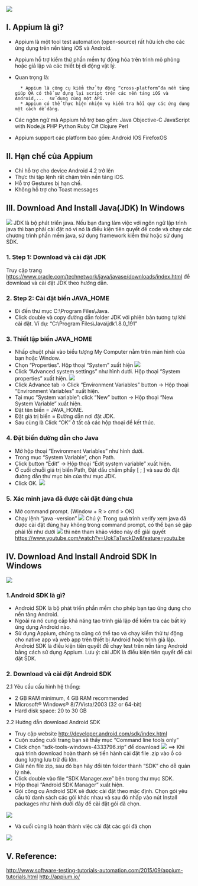 ![](https://images.viblo.asia/df3c1371-1856-4fdb-8ec4-a9fd2c7fcd14.png)
## I. Appium là gì?
- Appium là một tool test automation (open-source) rất hữu ích cho các ứng dụng trên nền tảng iOS và Android.
- Appium hỗ trợ kiểm thử phần mềm tự động hóa trên trình mô phỏng hoặc giả lập và các thiết bị di động vật lý.
- Quan trọng là:

        * Appium là công cụ kiểm thử tự động “cross-platform”đa nền tảng giúp QA có thể sử dụng lại script trên các nền tảng iOS và Android,...  sử dụng cùng một API.
        * Appium có thể thực hiện nhiệm vụ kiểm tra hồi quy các ứng dụng một cách dễ dàng. 
- Các ngôn ngữ mà Appium hỗ trợ bao gồm: 
         Java
        Objective-C
        JavaScript with Node.js
        PHP
        Python
        Ruby
        C#
        Clojure
        Perl
 - Appium support các platform bao gồm:
        Android
        IOS
        FirefoxOS
## II. Hạn chế của Appium
- Chỉ hỗ trợ cho device Android 4.2 trở lên
- Thực thi tập lệnh rất chậm trên nền tảng iOS.
- Hỗ trợ Gestures bị hạn chế.
- Không hỗ trợ cho Toast messages

## III. Download And Install Java(JDK) In Windows
![](https://images.viblo.asia/93208af7-79ab-4b5d-8693-abd867376f74.jpg)
JDK là bộ phát triển java. Nếu bạn đang làm việc với ngôn ngữ lập trình java thì bạn phải cài đặt nó vì nó là điều kiện tiên quyết để code và chạy các chương trình phần mềm java, sử dụng framework kiểm thử hoặc sử dụng SDK. 

### 1. Step 1: Download và cài đặt JDK
Truy cập trang https://www.oracle.com/technetwork/java/javase/downloads/index.html  để download và cài đặt JDK theo hướng dẫn.

### 2. Step 2: Cài đặt biến JAVA_HOME
- Đi đến thư mục C:\Program Files\Java.
- Click double và copy đường dẫn folder JDK với phiên bản tương tự khi cài đặt.
Ví dụ: “C:\Program Files\Java\jdk1.8.0_191”

### 3. Thiết lập biến JAVA_HOME
* Nhấp chuột phải vào biểu tượng My Computer nằm trên màn hình của bạn hoặc Window.
* Chọn “Properties”. Hộp thoại “System” xuất hiện
![](https://images.viblo.asia/4a960a6f-f27c-46d3-a95b-758cdf615764.png)
* Click “Advanced system settings” như hình dưới. Hộp thoại “System properties” xuất hiện.
![](https://images.viblo.asia/e793e38b-a52e-4b52-9e48-ddc3c5ada420.png)
* Click Advance tab -> Click “Environment Variables” button -> Hộp thoại “Environment Variables” xuất hiện.
* Tại mục “System variable”: click “New” button -> Hộp thoại “New System Variable” xuất hiện.
* Đặt tên biến = JAVA_HOME.
* Đặt giá trị biến = Đường dẫn nơi đặt JDK.
* Sau cùng là Click “OK” ở tất cả các hộp thoại để kết thúc.
### 4. Đặt biến đường dẫn cho Java
* Mở hộp thoại “Environment Variables” như hình dưới.
* Trong mục “System Variable”, chọn Path.
* Click button “Edit” -> Hộp thoại “Edit system variable” xuất hiện.
* Ở cuối chuỗi giá trị biến Path, Đặt dấu chấm phẩy [ ; ] và sau đó đặt đường dẫn thư mục bin của thư mục JDK.
* Click OK.
![](https://images.viblo.asia/07633c0a-be6f-4678-beee-6ed05bd8ca65.png)
### 5. Xác minh java đã được cài đặt đúng chưa
* Mở command prompt. (Window + R > cmd > OK)
* Chạy lệnh “java -version”
![](https://images.viblo.asia/763196ac-c493-474f-a999-d406190c3cb6.png)
Chú ý:
Trong quá trình verify xem java đã được cài đặt đúng hay không trong command prompt, có thể bạn sẽ gặp phải lỗi như dưới
![](https://images.viblo.asia/2dd1a118-a97a-46f2-835a-8d9284a7f372.png)
thì nên tham khảo video này để giải quyết https://www.youtube.com/watch?v=UokTaTwckDw&feature=youtu.be
## IV. Download And Install Android SDK In Windows
![](https://images.viblo.asia/560c20a7-73bd-49f8-9b3b-5ecc1a6aba74.png)
### 1.Android SDK  là gì?
- Android SDK là bộ phát triển phần mềm cho phép bạn tạo ứng dụng cho nền tảng Android.
-  Ngoài ra nó cung cấp khả năng tạo trình giả lập để kiểm tra các bất kỳ ứng dụng Android nào. 
- Sử dụng Appium, chúng ta cũng có thể tạo và chạy kiểm thử tự động cho native app và web app trên thiết bị Android hoặc trình giả lập. Android SDK là điều kiện tiên quyết để chạy test trên nền tảng Android bằng cách sử dụng Appium. 
Lưu ý: cài JDK là điều kiện tiên quyết để cài đặt SDK.

### 2. Download và cài đặt Android SDK
2.1 Yêu cầu cấu hình hệ thống: 
  -  2 GB RAM minimum, 4 GB RAM recommended 
  -  Microsoft® Windows® 8/7/Vista/2003 (32 or 64-bit)
  -  Hard disk space: 20 to 30 GB


2.2 Hướng dẫn download Android SDK
- Truy cập website http://developer.android.com/sdk/index.html
- Cuộn xuống cuối trang bạn sẽ thấy mục “Command line tools only”
- Click chọn “sdk-tools-windows-4333796.zip” để download 
![](https://images.viblo.asia/e69707f9-9bbb-4c77-9ef9-0d88ca9ea49a.png)
==> Khi quá trình download hoàn thành sẽ tiến hành cài đặt file .zip vào ổ có dung lượng lưu trữ đủ lớn.
- Giải nén file zip, sau đó bạn hãy đổi tên folder thành “SDK” cho dễ quản lý nhé.
- Click double vào file “SDK Manager.exe” bên trong thư mục SDK. 
- Hộp thoại “Android SDK Manager” xuất hiện.
- Gói công cụ Android SDK sẽ được cài đặt theo mặc định. Chọn gói yêu cầu từ danh sách các gói khác nhau và sau đó nhấp vào nút Install packages như hình dưới đây để cài đặt gói đã chọn.

![](https://images.viblo.asia/88581a56-4920-4f3a-8459-c13e8ee21666.png)
- Và cuối cùng là hoàn thành việc cài đặt các gói đã chọn

 ![](https://images.viblo.asia/24fefda7-449b-46d0-8118-a16656c7c5da.png)
 
##  V. Reference:

 http://www.software-testing-tutorials-automation.com/2015/09/appium-tutorials.html
 http://appium.io/